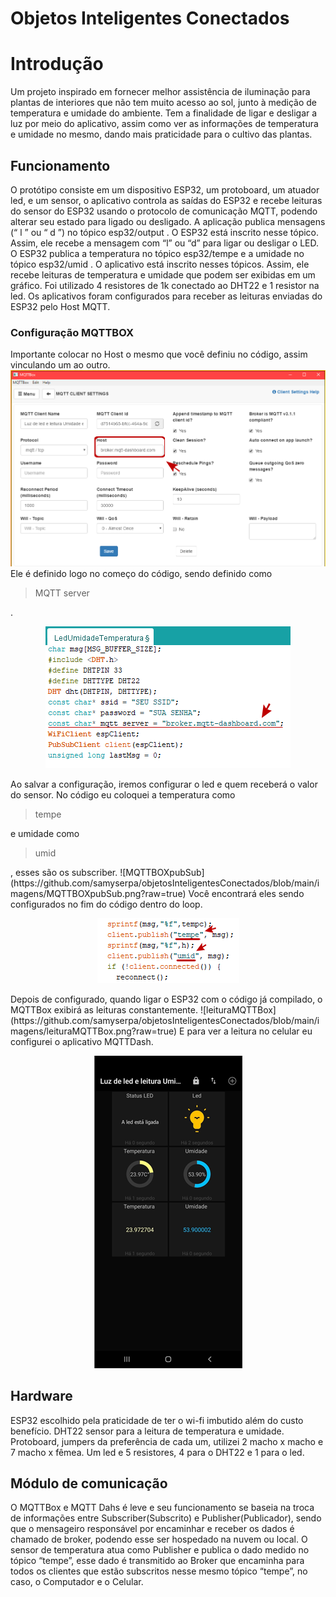 # Objetos Inteligentes Conectados 

# Introdução
Um projeto inspirado em fornecer melhor assistência de iluminação para plantas de interiores que não tem muito acesso ao sol, junto à medição de temperatura e umidade do ambiente. Tem a finalidade de ligar e desligar a luz por meio do aplicativo, assim como ver as informações de temperatura e umidade no mesmo, dando mais praticidade para o cultivo das plantas.

## Funcionamento
O protótipo consiste em um dispositivo ESP32, um protoboard, um atuador led, e um sensor, o aplicativo controla as saídas do ESP32 e recebe leituras do sensor do ESP32 usando o protocolo de comunicação MQTT, podendo alterar seu estado para ligado ou desligado. A aplicação publica mensagens (“ l ” ou “ d ”) no tópico esp32/output . O ESP32 está inscrito nesse tópico. Assim, ele recebe a mensagem com “l” ou “d” para ligar ou desligar o LED. O ESP32 publica a temperatura no tópico esp32/tempe e a umidade no tópico esp32/umid . O aplicativo está inscrito nesses tópicos. Assim, ele recebe leituras de temperatura e umidade que podem ser exibidas em um gráfico.
Foi utilizado 4 resistores de 1k conectado ao DHT22 e 1 resistor na led. Os aplicativos foram configurados para receber as leituras enviadas do ESP32 pelo Host MQTT.

### Configuração MQTTBOX
Importante colocar no Host o mesmo que você definiu no código, assim vinculando um ao outro.
![MQTTBOX configuração](https://github.com/samyserpa/objetosInteligentesConectados/blob/main/imagens/MQTTBOXconfig.png?raw=true)
Ele é definido logo no começo do código, sendo definido como <blockquote>MQTT server</blockquote>.  
<p align="center">
  <img src="https://github.com/samyserpa/objetosInteligentesConectados/blob/main/imagens/mqttServer.png?raw=true" alt="Sublime's custom image"/>
</p>  
Ao salvar a configuração, iremos configurar o led e quem receberá o valor do sensor. No código eu coloquei a temperatura como <blockquote> tempe </blockquote> e umidade como <blockquote> umid </blockquote> , esses são os subscriber.  
![MQTTBOXpubSub](https://github.com/samyserpa/objetosInteligentesConectados/blob/main/imagens/MQTTBOXpubSub.png?raw=true)  
Você encontrará eles sendo configurados no fim do código dentro do loop.  
<p align="center">
  <img src="https://github.com/samyserpa/objetosInteligentesConectados/blob/main/imagens/tempeUmid.png?raw=true" alt="Sublime's custom image"/>
</p>  
Depois de configurado, quando ligar o ESP32 com o código já compilado, o MQTTBox exibirá as leituras constantemente.   
![leituraMQTTBox](https://github.com/samyserpa/objetosInteligentesConectados/blob/main/imagens/leituraMQTTBox.png?raw=true)  
E para ver a leitura no celular eu configurei o aplicativo MQTTDash.  
<p align="center">
  <img src="https://github.com/samyserpa/objetosInteligentesConectados/blob/main/imagens/MQTTDash.png?raw=true" alt="Sublime's custom image"/>
</p>    

## Hardware
ESP32 escolhido pela praticidade de ter o wi-fi imbutido além do custo benefício. DHT22 sensor para a leitura de temperatura e umidade. Protoboard, jumpers da preferência de cada um, utilizei 2 macho x macho e 7 macho x fêmea. Um led e 5 resistores, 4 para o DHT22 e 1 para o led.

## Módulo de comunicação
O MQTTBox e MQTT Dahs é leve e seu funcionamento se baseia na troca de informações entre Subscriber(Subscrito) e Publisher(Publicador), sendo que o mensageiro responsável por encaminhar e receber os dados é chamado de broker, podendo esse ser hospedado na nuvem ou local.   O sensor de temperatura atua como Publisher e publica o dado medido no tópico “tempe”, esse dado é transmitido ao Broker que encaminha para todos os clientes que estão subscritos nesse mesmo tópico “tempe”, no caso, o Computador e o Celular.
